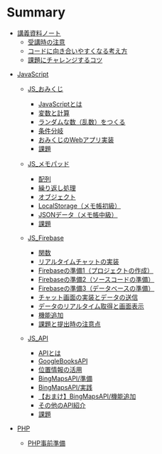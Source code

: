 # Summary

- [講義資料ノート](./note/README.md)
  - [受講時の注意](./note/about.md)
  - [コードに向き合いやすくなる考え方](./note/with-code.md)
  - [課題にチャレンジするコツ](./note/for-work.md)
  <!-- - [課題提出](./note/work-post.md) -->
  <!-- - [プログラミングのおもしろさ](./note/why-programming-is-intersting.md) -->
  <!-- - [時間をコミットせよ](./note/commit-time.md) -->

<!-- - [HTML&CSS](./html_css/README.md) -->
  <!-- - [HTML](./html_css/html.md)
  - [CSS/背景，文字の大きさ，色](./html_css/css.md)
  - [CSS/レイアウト](./html_css/flex.md)
  - [演習](./html_css/work.md) -->

- [JavaScript](./js/README.md)
  - [JS_おみくじ](./js/js01/README.md)
    - [JavaScriptとは](./js/README.md)
    - [変数と計算](./components/variable.md)
    - [ランダムな数（乱数）をつくる](./components/random.md)
    - [条件分岐](./components/if.md)
    - [おみくじのWebアプリ実装](./js/js01/omikuji.md)
    - [課題](./js/js01/work.md)

  - [JS_メモパッド](./js/js02/README.md)
    - [配列](./components/array.md)
    - [繰り返し処理](./components/for.md)
    - [オブジェクト](./components/object.md)
    - [LocalStorage（メモ帳初級）](./js/js02/memopad01.md)
    - [JSONデータ（メモ帳中級）](./js/js02/memopad02.md)
    - [課題](./js/js02/work.md)

  - [JS_Firebase](./js/js04/README.md)
    - [関数](./components/function.md)
    - [リアルタイムチャットの実装](./js/js04/chat-app.md)
    - [Firebaseの準備1（プロジェクトの作成）](./js/js04/firebase-project.md)
    - [Firebaseの準備2（ソースコードの準備）](./js/js04/firebase-js.md)
    - [Firebaseの準備3（データベースの準備）](./js/js04/firebase-db.md)
    - [チャット画面の実装とデータの送信](./js/js04/chat-create.md)
    - [データのリアルタイム取得と画面表示](./js/js04/chat-read.md)
    - [機能追加](./js/js04/optimize.md)
    - [課題と提出時の注意点](./js/js04/work.md)

  - [JS_API](./js/js05/README.md)

    - [APIとは](./js/js05/about-api.md)
    - [GoogleBooksAPI](./js/js05/booksapi.md)
    - [位置情報の活用](./js/js05/geolocation.md)
    - [BingMapsAPI/準備](./js/js05/bingmapsapi-setup.md)
    - [BingMapsAPI/実践](./js/js05/bingmapsapi-map.md)
    - [【おまけ】BingMapsAPI/機能追加](./js/js05/bingmapsapi-pin.md)
    - [その他のAPI紹介](./js/js05/other-api.md)
    - [課題](./js/js05/work.md)

  <!-- - [JS修練場](./js/js06/README.md) -->
    <!-- - [例題](./js/js06/example.md) -->

- [PHP](./php/README.md)

  - [PHP事前準備](./php/php_setup/README.md)

  <!-- - [PHP基礎](./php/php01/README.md)

    - [PHP概要](./php/php01/about-php.md)
    - [開発の手順](./php/php01/get-started.md)
    - [PHP基礎](./php/php01/php-start.md)
    - [クライアント - サーバ間の通信](./php/php01/get-post.md)
    - [ファイル操作（書き込み）](./php/php01/write-file.md)
    - [ファイル操作（読み込み）](./php/php01/read-file.md)
    - [課題](./php/php01/work.md) -->

  <!-- - [PHP_DB連携_CRUD処理前半](./php/php02/README.md)

    - [DBの基本](./php/php02/about-db.md)
    - [DB / テーブルの作成](./php/php02/start-db.md)
    - [SQLによるDB操作](./php/php02/db-sql.md)
    - [PHPとDBの連携1（データ作成処理）](./php/php02/sql-create.md)
    - [PHPとDBの連携2（データ参照処理）](./php/php02/sql-read.md)
    - [課題と提出時の注意点](./php/php02/work.md) -->

  <!-- - [PHP_DB連携_CRUD処理後半](./php/php03/README.md)

    - [DB接続関数の作成](./php/php03/function-db-connect.md)
    - [PHPとDBの連携3（編集画面の作成）](./php/php03/sql-edit.md)
    - [PHPとDBの連携4（データ更新処理の作成）](./php/php03/sql-update.md)
    - [PHPとDBの連携5（データ削除処理）](./php/php03/sql-delete.md)
    - [課題](./php/php03/work.md) -->

  <!-- - [PHP_セッション](./php/php04/README.md)

    - [セッションとは](./php/php04/about-session.md)
    - [セッション変数](./php/php04/session-variables.md)
    - [認証処理の実装1（ログインとログアウト）](./php/php04/auth-01.md)
    - [認証処理の実装2（認証状態の確認）](./php/php04/auth-02.md)
    - [課題](./php/php04/work.md) -->

  <!-- - [PHP_DB応用_RDB](./php/php05/README.md)

    - [RDBの構造](./php/php05/about-rdb.md)
    - [Like機能の実装1（データの追加1）](./php/php05/like-add.md)
    - [Like機能の実装2（データの追加2）](./php/php05/like-delete.md)
    - [Like機能の実装3（データの集計）](./php/php05/like-groupby.md)
    - [Like機能の実装4（データの結合）](./php/php05/like-join.md)
    - [課題](./php/php05/work.md) -->

  <!-- - [PHP_ファイル操作とAjax](./php/php06/README.md)

    - [ファイルアップロードの流れ](./php/php06/about-upload.md)
    - [ファイルアップロード実装](./php/php06/upload-file.md)
    - [ファイルアップロードとDB連携](./php/php06/upload-db.md)
    - [Ajax実装](./php/php06/ajax.md)
    - [課題](./php/php06/work.md) -->

<!-- - [Laravel](./laravel/README.md)

  - [【AWS Cloud9編】環境構築とLaravel準備](./laravel/laravel01_aws/README.md)
    - [Environment（仮想マシン）準備](./laravel/laravel01_aws/environment.md)
    - [⚠️ 仮想マシンの容量追加（EC2操作）](./laravel/laravel01_aws/add-volume.md)
    - [⚠️ swapメモリ作成](./laravel/laravel01_aws/add-memory.md)
    - [Laravelインストール準備](./laravel/laravel01_aws/laravel-install.md)
    - [Laravelプロジェクト作成](./laravel/laravel01_aws/create-project.md)
    - [ライブラリ準備](./laravel/laravel01_aws/add-laravel-breeze.md)
    - [データベース準備](./laravel/laravel01_aws/setup-db.md) -->

  <!-- - [【AWS Cloud9編】todoアプリケーションの実装](./laravel/laravel02_aws/README.md)
    - [マイグレーションによるテーブル設計](./laravel/laravel02_aws/laravel-migration.md)
    - [ルーティングとコントローラ](./laravel/laravel02_aws/laravel-routes-controllers.md)
    - [必要な画面の作成と動作確認](./laravel/laravel02_aws/laravel-views.md)
    - [データ作成処理の実装](./laravel/laravel02_aws/laravel-create.md)
    - [データ一覧画面の実装](./laravel/laravel02_aws/laravel-read.md)
    - [データ詳細画面の実装](./laravel/laravel02_aws/laravel-show.md)
    - [データ削除処理の実装](./laravel/laravel02_aws/laravel-delete.md)
    - [データ更新処理の実装](./laravel/laravel02_aws/laravel-update.md)
    - [ユーザ情報の利用](./laravel/laravel02_aws/laravel-auth.md)
    - [あとがき](./laravel/laravel02_aws/summary.md) -->

  <!-- - [【Docker編】環境構築とLaravel準備](./laravel/laravel01_docker/README.md)
    - [Laravelプロジェクト作成](./laravel/laravel01_docker/create-project.md)
    - [ライブラリ準備](./laravel/laravel01_docker/add-laravel-breeze.md)
    - [データベース準備](./laravel/laravel01_docker/setup-db.md)
    - [phpmyadminの追加](./laravel/laravel01_docker/phpmyadmin.md) -->

  <!-- - [【Docker編】todoアプリケーションの実装](./laravel/laravel02_docker/README.md)
    - [マイグレーションによるテーブル設計](./laravel/laravel02_docker/laravel-migration.md)
    - [ルーティングとコントローラ](./laravel/laravel02_docker/laravel-routes-controllers.md)
    - [必要な画面の作成と動作確認](./laravel/laravel02_docker/laravel-views.md)
    - [データ作成処理の実装](./laravel/laravel02_docker/laravel-create.md)
    - [データ一覧画面の実装](./laravel/laravel02_docker/laravel-read.md)
    - [データ詳細画面の実装](./laravel/laravel02_docker/laravel-show.md)
    - [データ削除処理の実装](./laravel/laravel02_docker/laravel-delete.md)
    - [データ更新処理の実装](./laravel/laravel02_docker/laravel-update.md)
    - [ユーザ情報の利用](./laravel/laravel02_docker/laravel-auth.md)
    - [あとがき](./laravel/laravel02_docker/summary.md) -->

  <!-- - [デプロイ](./laravel/deploy/README.md)

    - [デプロイの概要](./laravel/deploy/deploy-image.md)
    - [【AWS Cloud9編】実装したコードをGitHubへpush](./laravel/deploy/cloud9-to-github.md)
    - [【Docker編】実装したコードをGitHubへpush](./laravel/deploy/docker-to-github.md)
    - [ローカルからロリポップマネージドクラウドへのログイン](./laravel/deploy/setup-lolipop.md)
    - [ロリポップマネージドクラウドとGitHubのSSH通信設定](./laravel/deploy/lolipop-to-github.md)
    - [GitHub上のコードをマネージドクラウドにデプロイ](./laravel/deploy/github-to-lolipop.md) -->


<!-- - [Git](./git/README.md)

  - [GUIとCLI](./git/cli.md)
  - [Git](./git/git.md)
  - [GitHub概要](./git/github-about.md)
  - [GitHub設定](./git/github-setup/README.md)
    - [SSH鍵の発行](./git/github-setup/setup-ssh-key.md)
    - [設定ファイルの編集](./git/github-setup/config.md)
    - [GitHubへのSSH鍵登録](./git/github-setup/add-ssy-key-to-github.md)
    - [GitHubとの接続設定](./git/github-setup/connect-to-github.md)
  - [GitHubにプロダクトをpush](./git/github-init.md)
  - [GitHubに最新版をpush](./git/github-push.md) -->

